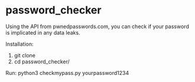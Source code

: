 # password_checker
Using the API from pwnedpasswords.com, you can check if your password is implicated in any data leaks.


Installation:

1. git clone
2. cd password_checker/


Run: python3 checkmypass.py yourpassword1234

